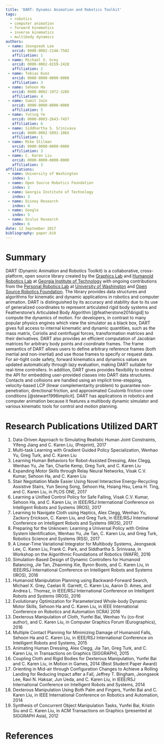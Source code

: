```yaml
---
title: 'DART: Dynamic Animation and Robotics Toolkit'
tags:
  - robotics
  - computer animation
  - forward kinematics
  - inverse kinematics
  - multibody dynamics
authors:
 - name: Jeongseok Lee
   orcid: 0000-0002-2146-7502
   affiliation: 1
 - name: Michael X. Grey
   orcid: 0000-0002-8159-2428
   affiliation: 2
 - name: Tobias Kunz
   orcid: 0000-0000-0000-0000
   affiliation: 3
 - name: Sehoon Ha
   orcid: 0000-0002-1972-328X
   affiliation: 4
 - name: Sumit Jain
   orcid: 0000-0000-0000-0000
   affiliation: 5
 - name: Yuting Ye
   orcid: 0000-0003-2643-7457
   affiliation: 6
 - name: Siddhartha S. Srinivasa
   orcid: 0000-0002-5091-106X
   affiliation: 1
 - name: Mike Stilman
   orcid: 0000-0000-0000-0000
   affiliation: 3
 - name: C. Karen Liu
   orcid: 0000-0000-0000-0000
   affiliation: 3
affiliations:
 - name: University of Washington
   index: 1
 - name: Open Source Robotics Foundation
   index: 2
 - name: Georgia Institute of Technology
   index: 3
 - name: Disney Research
   index: 4
 - name: Google
   index: 5
 - name: Oculus Research
   index: 6
date: 12 September 2017
bibliography: paper.bib
---
```


# Summary

DART (Dynamic Animation and Robotics Toolkit) is a collaborative, cross-platform, open source library created by the [Graphics Lab](http://www.cc.gatech.edu/~karenliu/Home.html) and [Humanoid Robotics Lab](http://www.golems.org/) at [Georgia Institute of Technology](http://www.gatech.edu/) with ongoing contributions from the [Personal Robotics Lab](http://personalrobotics.cs.washington.edu/) at [University of Washington](http://www.washington.edu/) and [Open Source Robotics Foundation](https://www.osrfoundation.org/). The library provides data structures and algorithms for kinematic and dynamic applications in robotics and computer animation. DART is distinguished by its accuracy and stability due to its use of generalized coordinates to represent articulated rigid body systems and Featherstone’s Articulated Body Algorithm [@featherstone2014rigid] to compute the dynamics of motion. For developers, in contrast to many popular physics engines which view the simulator as a black box, DART gives full access to internal kinematic and dynamic quantities, such as the mass matrix, Coriolis and centrifugal forces, transformation matrices and their derivatives. DART also provides an efficient computation of Jacobian matrices for arbitrary body points and coordinate frames. The frame semantics of DART allows users to define arbitrary reference frames (both inertial and non-inertial) and use those frames to specify or request data. For air-tight code safety, forward kinematics and dynamics values are updated automatically through lazy evaluation, making DART suitable for real-time controllers. In addition, DART gives provides flexibility to extend the API for embedding user-provided classes into DART data structures. Contacts and collisions are handled using an implicit time-stepping, velocity-based LCP (linear complementarity problem) to guarantee non-penetration, directional friction, and approximated Coulomb friction cone conditions [@stewart1996implicit]. DART has applications in robotics and computer animation because it features a multibody dynamic simulator and various kinematic tools for control and motion planning.

# Research Publications Utilized DART

1. Data-Driven Approach to Simulating Realistic Human Joint Constraints, Yifeng Jiang and C. Karen Liu, (Preprint), 2017
1. Multi-task Learning with Gradient Guided Policy Specialization, Wenhao Yu, Greg Turk, and C. Karen Liu
1. Learning Human Behaviors for Robot-Assisted Dressing, Alex Clegg, Wenhao Yu, Jie Tan, Charlie Kemp, Greg Turk, and C. Karen Liu
1. Expanding Motor Skills through Relay Neural Networks, Visak C.V. Kumar, Sehoon Ha, and C. Karen Liu
1. Stair Negotiation Made Easier Using Novel Interactive Energy-Recycling Assistive Stairs, Yun Seong Song, Sehoon Ha, Hsiang Hsu, Lena H. Ting, and C. Karen Liu, in PLOS ONE, 2017
1. Learning a Unified Control Policy for Safe Falling, Visak C.V. Kumar, Sehoon Ha, and C. Karen Liu, in IEEE/RSJ International Conference on Intelligent Robots and Systems (IROS), 2017
1. Learning to Navigate Cloth using Haptics, Alex Clegg, Wenhao Yu, Zackory Erickson, C. Karen Liu, and Greg Turk, in IEEE/RSJ International Conference on Intelligent Robots and Systems (IROS), 2017
1. Preparing for the Unknown: Learning a Universal Policy with Online System Identification, Wenhao Yu, Jie Tan, C. Karen Liu, and Greg Turk, Robotics Science and Systems (RSS), 2017
1. A Linear-Time Variational Integrator for Multibody Systems, Jeongseok Lee, C. Karen Liu, Frank C. Park, and Siddhartha S. Srinivasa, in Workshop on the Algorithmic Foundations of Robotics (WAFR), 2016
1. Simulation-Based Design of Dynamic Controllers for Humanoid Balancing, Jie Tan, Zhaoming Xie, Byron Boots, and C. Karen Liu, in IEEE/RSJ International Conference on Intelligent Robots and Systems (IROS), 2016
1. Humanoid Manipulation Planning using Backward-Forward Search, Michael X. Grey, Caelan R. Garrett, C. Karen Liu, Aaron D. Ames, and Andrea L. Thomaz, in IEEE/RSJ International Conference on Intelligent Robots and Systems (IROS), 2016
1. Evolutionary Optimization for Parameterized Whole-body Dynamic Motor Skills, Sehoon Ha and C. Karen Liu, in IEEE International Conference on Robotics and Automation (ICRA) 2016
1. Dexterous Manipulation of Cloth, Yunfei Bai, Wenhao Yu (co-first author), and C. Karen Liu, in Computer Graphics Forum (Eurographics), 2016
1. Multiple Contact Planning for Minimizing Damage of Humanoid Falls, Sehoon Ha and C. Karen Liu, in IEEE/RSJ International Conference on Intelligent Robots and Systems, 2015
1. Animating Human Dressing, Alex Clegg, Jia Tan, Greg Turk, and C. Karen Liu, in Transactions on Graphics (SIGGRAPH), 2015
1. Coupling Cloth and Rigid Bodies for Dexterous Manipulation, Yunfei Bai and C. Karen Liu, in Motion in Games, 2014 (Best Student Paper Award)
1. Orienting in Mid-air through Configuration Changes to Achieve a Rolling Landing for Reducing Impact after a Fall, Jeffrey T. Bingham, Jeongseok Lee, Ravi N. Haksar, Jun Ueda, and C. Karen Liu, in IEEE/RSJ International Conference on Intelligent Robots and Systems, 2014
1. Dexterous Manipulation Using Both Palm and Fingers, Yunfei Bai and C. Karen Liu, in IEEE International Conference on Robotics and Automation, 2014
1. Synthesis of Concurrent Object Manipulation Tasks, Yunfei Bai, Kristin Siu and C. Karen Liu, in ACM Transactions on Graphics (presented at SIGGRAPH Asia), 2012

# References
